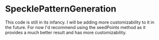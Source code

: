 # SpecklePatternGeneration
 
This code is still in its infancy. I will be adding more customizability to it in the future. For now I'd recommend using the seedPoints method as it provides a much better result and has more customizability.
